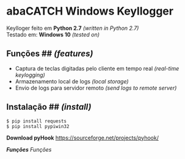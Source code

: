 # abaCATCH Windows Keyllogger

Keylloger feito em **Python 2.7** *(written in Python 2.7)* <br>
Testado em: **Windows 10** *(tested on)*<br>

## Funções ## *(features)*
- Captura de teclas digitadas pelo cliente em tempo real *(real-time keylogging)* <br>
- Armazenamento local de logs *(local storage)* <br> 
- Envio de logs para servidor remoto *(send logs to remote server)*<br>

## Instalação ## *(install)*
    $ pip install requests
    $ pip install pypiwin32

**Download pyHook**
https://sourceforge.net/projects/pyhook/
    


***Funções***
*Funções*


